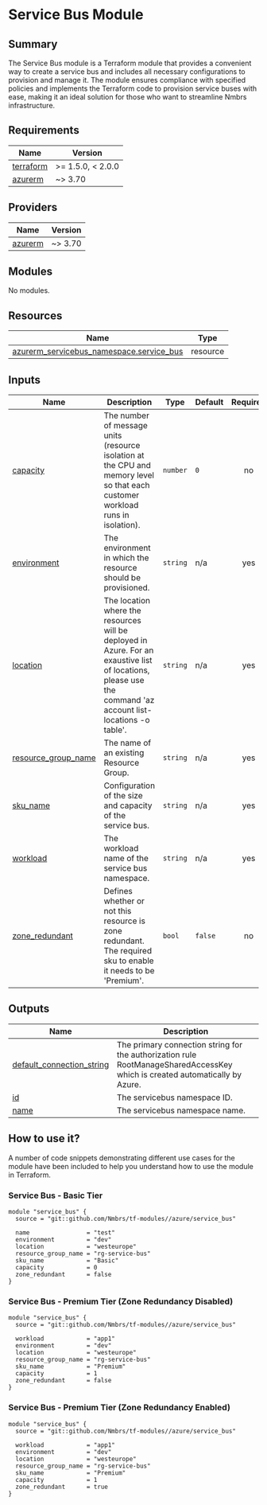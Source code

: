 # Service Bus Module

## Summary

The Service Bus module is a Terraform module that provides a convenient way to create a service bus and includes all necessary configurations to provision and manage it. The module ensures compliance with specified policies and implements the Terraform code to provision service buses with ease, making it an ideal solution for those who want to streamline Nmbrs infrastructure.

## Requirements

| Name | Version |
|------|---------|
| <a name="requirement_terraform"></a> [terraform](#requirement\_terraform) | >= 1.5.0, < 2.0.0 |
| <a name="requirement_azurerm"></a> [azurerm](#requirement\_azurerm) | ~> 3.70 |

## Providers

| Name | Version |
|------|---------|
| <a name="provider_azurerm"></a> [azurerm](#provider\_azurerm) | ~> 3.70 |

## Modules

No modules.

## Resources

| Name | Type |
|------|------|
| [azurerm_servicebus_namespace.service_bus](https://registry.terraform.io/providers/hashicorp/azurerm/latest/docs/resources/servicebus_namespace) | resource |

## Inputs

| Name | Description | Type | Default | Required |
|------|-------------|------|---------|:--------:|
| <a name="input_capacity"></a> [capacity](#input\_capacity) | The number of message units (resource isolation at the CPU and memory level so that each customer workload runs in isolation). | `number` | `0` | no |
| <a name="input_environment"></a> [environment](#input\_environment) | The environment in which the resource should be provisioned. | `string` | n/a | yes |
| <a name="input_location"></a> [location](#input\_location) | The location where the resources will be deployed in Azure. For an exaustive list of locations, please use the command 'az account list-locations -o table'. | `string` | n/a | yes |
| <a name="input_resource_group_name"></a> [resource\_group\_name](#input\_resource\_group\_name) | The name of an existing Resource Group. | `string` | n/a | yes |
| <a name="input_sku_name"></a> [sku\_name](#input\_sku\_name) | Configuration of the size and capacity of the service bus. | `string` | n/a | yes |
| <a name="input_workload"></a> [workload](#input\_workload) | The workload name of the service bus namespace. | `string` | n/a | yes |
| <a name="input_zone_redundant"></a> [zone\_redundant](#input\_zone\_redundant) | Defines whether or not this resource is zone redundant. The required sku to enable it needs to be 'Premium'. | `bool` | `false` | no |

## Outputs

| Name | Description |
|------|-------------|
| <a name="output_default_connection_string"></a> [default\_connection\_string](#output\_default\_connection\_string) | The primary connection string for the authorization rule RootManageSharedAccessKey which is created automatically by Azure. |
| <a name="output_id"></a> [id](#output\_id) | The servicebus namespace ID. |
| <a name="output_name"></a> [name](#output\_name) | The servicebus namespace name. |

## How to use it?

A number of code snippets demonstrating different use cases for the module have been included to help you understand how to use the module in Terraform.

### Service Bus - Basic Tier

```hcl
module "service_bus" {
  source = "git::github.com/Nmbrs/tf-modules//azure/service_bus"

  name                = "test"
  environment         = "dev"
  location            = "westeurope"
  resource_group_name = "rg-service-bus"
  sku_name            = "Basic"
  capacity            = 0
  zone_redundant      = false
}
```

### Service Bus - Premium Tier (Zone Redundancy Disabled)

```hcl
module "service_bus" {
  source = "git::github.com/Nmbrs/tf-modules//azure/service_bus"

  workload            = "app1"
  environment         = "dev"
  location            = "westeurope"
  resource_group_name = "rg-service-bus"
  sku_name            = "Premium"
  capacity            = 1
  zone_redundant      = false
}
```

### Service Bus - Premium Tier (Zone Redundancy Enabled)

```hcl
module "service_bus" {
  source = "git::github.com/Nmbrs/tf-modules//azure/service_bus"

  workload            = "app1"
  environment         = "dev"
  location            = "westeurope"
  resource_group_name = "rg-service-bus"
  sku_name            = "Premium"
  capacity            = 1
  zone_redundant      = true
}
```
